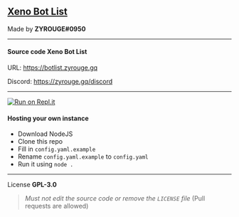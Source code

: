 ## [Xeno Bot List](https://botlist.zyrouge.gq)
Made by **ZYROUGE#0950**

---

#### Source code **Xeno Bot List**

URL: https://botlist.zyrouge.gq

Discord: https://zyrouge.gq/discord

---

[![Run on Repl.it](https://repl.it/badge/github/zyrouge/xeno-bot-list)](https://repl.it/github/zyrouge/xeno-bot-list)

#### Hosting your own instance

* Download NodeJS
* Clone this repo
* Fill in `config.yaml.example`
* Rename `config.yaml.example` to `config.yaml`
* Run it using `node .`

---

License **GPL-3.0**
> *Must not edit the source code or remove the `LICENSE` file* (Pull requests are allowed)
